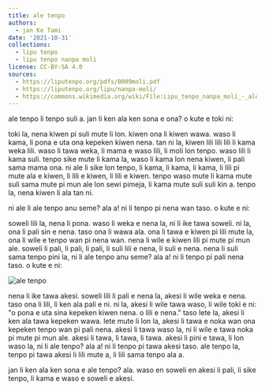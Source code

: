 ```yaml
---
title: ale tenpo
authors:
  - jan Ke Tami
date: '2021-10-31'
collections:
  - lipu tenpo
  - lipu tenpo nanpa moli
license: CC-BY-SA 4.0
sources:
  - https://liputenpo.org/pdfs/0009moli.pdf
  - https://liputenpo.org/lipu/nanpa-moli/
  - https://commons.wikimedia.org/wiki/File:Lipu_tenpo_nanpa_moli_-_ale_tenpo.png
---
```


ale tenpo li tenpo suli a. jan li ken ala ken sona e ona? o kute e toki ni:

toki la, nena kiwen pi suli mute li lon. kiwen ona li kiwen wawa. waso li kama, li pona e uta ona kepeken kiwen nena. tan ni la, kiwen lili lili lili li kama weka lili. waso li tawa weka, li mama e waso lili, li moli lon tenpo. waso lili li kama suli. tenpo sike mute li kama la, waso li kama lon nena kiwen, li pali sama mama ona. ni ale li sike lon tenpo, li kama, li kama, li kama, li lili pi mute ala e kiwen, li lili e kiwen, li lili e kiwen. tenpo waso mute li kama mute suli sama mute pi mun ale lon sewi pimeja, li kama mute suli suli kin a. tenpo la, nena kiwen li ala tan ni.

ni ale li ale tenpo anu seme? ala a! ni li tenpo pi nena wan taso. o kute e ni:

soweli lili la, nena li pona. waso li weka e nena la, ni li ike tawa soweli. ni la, ona li pali sin e nena. taso ona li wawa ala. ona li tawa e kiwen pi lili mute la, ona li wile e tenpo wan pi nena wan. nena li wile e kiwen lili pi mute pi mun ale. soweli li pali, li pali, li pali, li suli lili e nena, li suli e nena. nena li suli sama tenpo pini la, ni li ale tenpo anu seme? ala a! ni li tenpo pi pali nena taso. o kute e ni:

![ale tenpo](https://commons.wikimedia.org/wiki/File:Lipu_tenpo_nanpa_moli_-_ale_tenpo.png)

nena li ike tawa akesi. soweli lili li pali e nena la, akesi li wile weka e nena. taso ona li lili, li ken ala pali e ni. ni la, akesi li wile tawa waso, li wile toki e ni: "o pona e uta sina kepeken kiwen nena. o lili e nena." taso lete la, akesi li ken ala tawa kepeken wawa. lete mute li lon la, akesi li tawa e noka wan ona kepeken tenpo wan pi pali nena. akesi li tawa waso la, ni li wile e tawa noka pi mute pi mun ale. akesi li tawa, li tawa, li tawa. akesi li pini e tawa, li lon waso la, ni li ale tenpo? ala a! ni li tenpo pi tawa akesi taso. ale tenpo la, tenpo pi tawa akesi li lili mute a, li lili sama tenpo ala a.

jan li ken ala ken sona e ale tenpo? ala. waso en soweli en akesi li pali, li sike tenpo, li kama e waso e soweli e akesi.